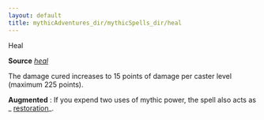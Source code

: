 ```yaml
---
layout: default
title: mythicAdventures_dir/mythicSpells_dir/heal
---
```

Heal

**Source** [_heal_](spells_dir/heal#_heal)

The damage cured increases to 15 points of damage per caster level (maximum 225 points).

**Augmented** : If you expend two uses of mythic power, the spell also acts as _ [restoration](spells_dir/restoration#_restoration)_.

